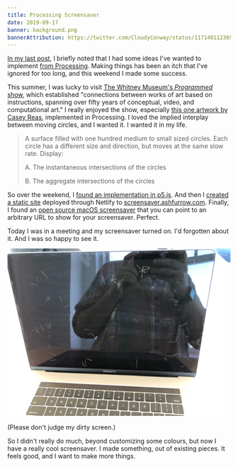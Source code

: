 ```yaml
---
title: Processing Screensaver
date: 2019-09-17
banner: background.png
bannerAttribution: https://twitter.com/CloudyConway/status/1171401123695091712
---
```


[In my last post](/blog/my-first-xoxo-impressions-thoughts-feels/), I briefly noted that I had some ideas I've wanted to implement [from Processing](https://p5js.org). Making things has been an itch that I've ignored for too long, and this weekend I made some success.

This summer, I was lucky to visit [The Whitney Museum's _Programmed_ show](https://whitney.org/exhibitions/programmed), which established "connections between works of art based on instructions, spanning over fifty years of conceptual, video, and computational art." I really enjoyed the show, especially [this one artwork by Casey Reas](https://whitney.org/exhibitions/software-structures), implemented in Processing. I loved the implied interplay between moving circles, and I wanted it. I wanted it in my life.

> A surface filled with one hundred medium to small sized circles. Each circle has a different size and direction, but moves at the same slow rate.
> Display:
>
> A. The instantaneous intersections of the circles
>
> B. The aggregate intersections of the circles

So over the weekend, I [found an implementation in p5.js](https://artport.whitney.org/commissions/softwarestructures2016/s3_1/). And then I [created a static site](https://github.com/ashfurrow/screensaver) deployed through Netlify to [screensaver.ashfurrow.com](https://screensaver.ashfurrow.com). Finally, I found an [open source macOS screensaver](https://github.com/liquidx/webviewscreensaver) that you can point to an arbitrary URL to show for your screensaver. Perfect.

Today I was in a meeting and my screensaver turned on. I'd forgotten about it. And I was so happy to see it.

![Photo of my screensaver](photo.jpg)

(Please don't judge my dirty screen.)

So I didn't really do much, beyond customizing some colours, but now I have a really cool screensaver. I made something, out of existing pieces. It feels good, and I want to make more things.
